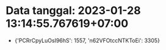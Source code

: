 # Data tanggal: 2023-01-28 13:14:55.767619+07:00

* {'PCRrCpyLuOsI96hS': 1557, 'n62VFOtccNTKToEi': 3305}
